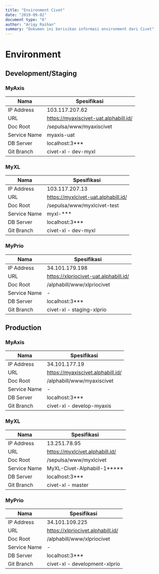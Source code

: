 ```yaml
---
title: "Environment Civet"
date: "2019-09-02"
document type: "6"
author: "Ariqy Raihan"
summary: "Dokumen ini berisikan informasi environment dari Civet"
---
```


# Environment

## Development/Staging

### MyAxis

| **Nama**         | **Spesifikasi**                           |
| ------------ | ------------------------------------- |
| IP Address    | 103.117.207.62                        |
| URL          | https://myaxiscivet-uat.alphabill.id/ |
| Doc Root     | /sepulsa/www/myaxiscivet              |
| Service Name | myaxis-uat                            |
| DB Server    | localhost:3***                        |
| Git Branch   | civet-xl - dev-myxl                   |



### MyXL

| **Nama**         | **Spesifikasi**                         |
| ------------ | ----------------------------------- |
| IP Address   | 103.117.207.13                      |
| URL          | https://myxlcivet-uat.alphabill.id/ |
| Doc Root     | /sepulsa/www/myxlcivet-test         |
| Service Name | myxl-***                            |
| DB Server    | localhost:3***                      |
| Git Branch   | civet-xl - dev-myxl                 |


### MyPrio

| **Nama**         | **Spesifikasi**                         |
| ------------ | ----------------------------------- |
| IP Address   | 34.101.179.198                      |
| URL          |https://xlpriocivet-uat.alphabill.id/|
| Doc Root     | /alphabill/www/xlpriocivet         |
| Service Name | -                          |
| DB Server    | localhost:3***                 |
| Git Branch   | civet-xl - staging-xlprio               |


## Production

### MyAxis

| **Nama**         | **Spesifikasi** |
| ------------ | ----------- |
| IP Address   | 34.101.177.19         |
| URL          | https://myaxiscivet.alphabill.id/          |
| Doc Root     | /alphabill/www/myaxiscivet         |
| Service Name | -           |
| DB Server    | localhost:3***           |
| Git Branch   | civet-xl - develop-myaxis          |

### MyXL

| **Nama**         | **Spesifikasi**                       |
| ------------ | --------------------------------- |
| IP Address   | 13.251.78.95                      |
| URL          | <https://myxlcivet.alphabill.id/> |
| Doc Root     | /sepulsa/www/myxlcivet            |
| Service Name | MyXL-Civet-Alphabill-1*****       |
| DB Server    | localhost:3***                    |
| Git Branch   | civet-xl - master                 |

### MyPrio

| **Nama**         | **Spesifikasi**                         |
| ------------ | ----------------------------------- |
| IP Address   | 34.101.109.225                      |
| URL          |https://xlpriocivet.alphabill.id/|
| Doc Root     | /alphabill/www/xlpriocivet         |
| Service Name | -                          |
| DB Server    | localhost:3***                 |
| Git Branch   | civet-xl - development-xlprio             |

